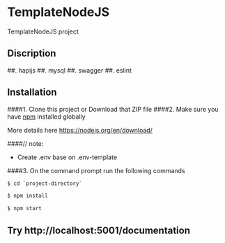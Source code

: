 # TemplateNodeJS
TemplateNodeJS project
## Discription
##. hapijs
##. mysql
##. swagger
##. eslint
## Installation
####1. Clone this project or Download that ZIP file
####2.  Make sure you have [npm](https://www.npmjs.org/) installed globally

More details here
https://nodejs.org/en/download/ 

####// note:
 - Create .env base on .env-template

####3. On the command prompt run the following commands

```sh
$ cd `project-directory`
```
```sh
$ npm install 
```
```sh
$ npm start
```

## Try http://localhost:5001/documentation